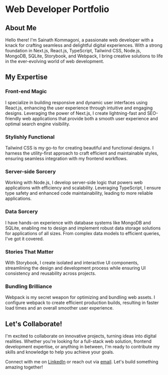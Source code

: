 # Web Developer Portfolio

## About Me

Hello there! I'm Sainath Kommagoni, a passionate web developer with a knack for crafting seamless and delightful digital experiences. With a strong foundation in Next.js, React.js, TypeScript, Tailwind CSS, Node.js, MongoDB, SQLite, Storybook, and Webpack, I bring creative solutions to life in the ever-evolving world of web development.

## My Expertise

### Front-end Magic

I specialize in building responsive and dynamic user interfaces using React.js, enhancing the user experience through intuitive and engaging designs. Leveraging the power of Next.js, I create lightning-fast and SEO-friendly web applications that provide both a smooth user experience and optimal search engine visibility.

### Stylishly Functional

Tailwind CSS is my go-to for creating beautiful and functional designs. I harness the utility-first approach to craft efficient and maintainable styles, ensuring seamless integration with my frontend workflows.

### Server-side Sorcery

Working with Node.js, I develop server-side logic that powers web applications with efficiency and scalability. Leveraging TypeScript, I ensure type safety and enhanced code maintainability, leading to more reliable applications.

### Data Sorcery

I have hands-on experience with database systems like MongoDB and SQLite, enabling me to design and implement robust data storage solutions for applications of all sizes. From complex data models to efficient queries, I've got it covered.

### Stories That Matter

With Storybook, I create isolated and interactive UI components, streamlining the design and development process while ensuring UI consistency and reusability across projects.

### Bundling Brilliance

Webpack is my secret weapon for optimizing and bundling web assets. I configure webpack to create efficient production builds, resulting in faster load times and an overall smoother user experience.

## Let's Collaborate!

I'm excited to collaborate on innovative projects, turning ideas into digital realities. Whether you're looking for a full-stack web solution, frontend development expertise, or anything in between, I'm ready to contribute my skills and knowledge to help you achieve your goals.

Connect with me on [LinkedIn](https://www.linkedin.com/in/sainath-reactjs) or reach out via [email](mailto:jsreactdevsai@gmail.com). Let's build something amazing together!
